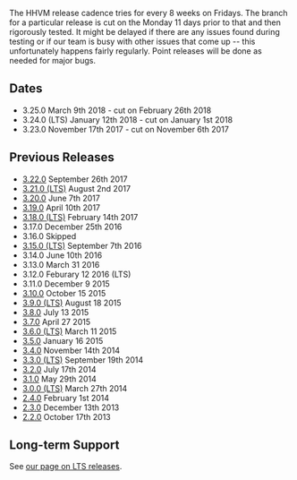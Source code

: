The HHVM release cadence tries for every 8 weeks on Fridays. The branch for a particular release is cut on the Monday 11 days prior to that and then rigorously tested. It might be delayed if there are any issues found during testing or if our team is busy with other issues that come up -- this unfortunately happens fairly regularly. Point releases will be done as needed for major bugs.

## Dates

* 3.25.0 March 9th 2018 - cut on February 26th 2018
* 3.24.0 (LTS) January 12th 2018 - cut on January 1st 2018
* 3.23.0 November 17th 2017 - cut on November 6th 2017

## Previous Releases

* [3.22.0](http://hhvm.com/blog/2017/09/26/hhvm-3-22.html) September 26th 2017
* [3.21.0 (LTS)](http://hhvm.com/blog/2017/08/02/hhvm-3-21.html) August 2nd 2017
* [3.20.0](http://hhvm.com/blog/2017/06/06/hhvm-3-20.html) June 7th 2017
* [3.19.0](http://hhvm.com/blog/2017/04/13/hhvm-3-19.html) April 10th 2017
* [3.18.0 (LTS)](http://hhvm.com/blog/2017/02/15/hhvm-3-18.html) February 14th 2017
* 3.17.0 December 25th 2016
* 3.16.0 Skipped
* [3.15.0 (LTS)](http://hhvm.com/blog/11711/hhvm-3-15) September 7th 2016
* 3.14.0 June 10th 2016
* 3.13.0 March 31 2016
* 3.12.0 Feburary 12 2016 (LTS)
* 3.11.0 December 9 2015
* [3.10.0](http://hhvm.com/blog/10379/hhvm-3-10-0) October 15 2015
* [3.9.0 (LTS)](http://hhvm.com/blog/9995/hhvm-3-9-0) August 18 2015
* [3.8.0](http://hhvm.com/blog/9803/hhvm-3-8-0) July 13 2015
* [3.7.0](http://hhvm.com/blog/9059/hhvm-3-7-0) April 27 2015
* [3.6.0 (LTS)](http://hhvm.com/blog/8849/hhvm-3-6-0) March 11 2015
* [3.5.0](http://hhvm.com/blog/7637/hhvm-3-5-0) January 16 2015
* [3.4.0](http://hhvm.com/blog/6899/hhvm-3-4-0) November 14th 2014
* [3.3.0 (LTS)](http://hhvm.com/blog/6239/hhvm-3-3-0) September 19th 2014
* [3.2.0](http://hhvm.com/blog/5609/hhvm-3-2-0) July 17th 2014
* [3.1.0](http://hhvm.com/blog/5195/hhvm-3-1-0) May 29th 2014
* [3.0.0 (LTS)](http://hhvm.com/blog/4349/hhvm-3-0-0) March 27th 2014
* [2.4.0](http://hhvm.com/blog/3287/hhvm-2-4-0) February 1st 2014
* [2.3.0](http://hhvm.com/blog/2393/hhvm-2-3-0-and-travis-ci) December 13th 2013
* [2.2.0](http://hhvm.com/blog/1301/hhvm-2-2-0) October 17th 2013 

## Long-term Support

See [our page on LTS releases](/hhvm/installation/introduction#prebuilt-packages__lts-releases).
